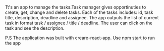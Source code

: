 Tt's an app to manage the tasks.Task manager gives opportinuties to create, get, change and delete tasks. Each of the tasks includes: id, task title, description, deadline and assignee. 
The app outputs the list of current task in format task / assignee / title / deadline. The user can click on the task and see the description. 

P.S The application was bulit with creare-react-app. Use npm start to run the app
